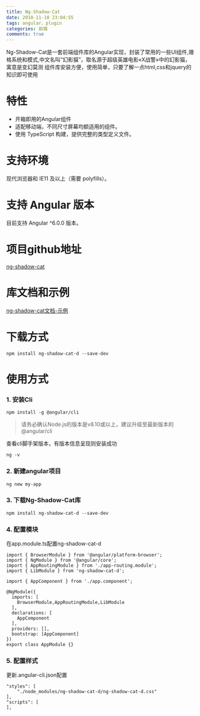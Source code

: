 ```yaml
---
title: Ng-Shadow-Cat
date: 2018-11-10 23:04:55
tags: angular，plugin
categories: 前端
comments: true
---
```


Ng-Shadow-Cat是一套前端组件库的Angular实现，封装了常用的一些UI组件,珊格系统和模式,中文名叫“幻影猫”，取名源于超级英雄电影«X战警»中的幻影猫，寓意是变幻莫测
组件库安装方便，使用简单，只要了解一点html,css和jquery的知识即可使用
<!--more-->

# 特性

- 开箱即用的Angular组件
- 适配移动端，不同尺寸屏幕均额适用的组件。
- 使用 TypeScript 构建，提供完整的类型定义文件。

# 支持环境

现代浏览器和 IE11 及以上（需要 polyfills）。

# 支持 Angular 版本

目前支持 Angular ^6.0.0 版本。

# 项目github地址

[ng-shadow-cat](https://github.com/blueskyawen/ng-shadow-cat)

# 库文档和示例

[ng-shadow-cat文档-示例](http://blueskyawen.com/ng-shadow-cat)

# 下载方式

    npm install ng-shadow-cat-d --save-dev

# 使用方式

### 1. 安装Cli

    npm install -g @angular/cli

> 请务必确认Node.js的版本是v8.10或以上，建议升级至最新版本的@angular/cli

查看cli脚手架版本，有版本信息呈现则安装成功

    ng -v

### 2. 新建angular项目

    ng new my-app

### 3. 下载Ng-Shadow-Cat库

    npm install ng-shadow-cat-d --save-dev

### 4. 配置模块
在app.module.ts配置ng-shadow-cat-d

    import { BrowserModule } from '@angular/platform-browser';
    import { NgModule } from '@angular/core';
    import { AppRoutingModule } from './app-routing.module';
    import { LibModule } from 'ng-shadow-cat-d';

    import { AppComponent } from './app.component';

    @NgModule({
      imports: [
        BrowserModule,AppRoutingModule,LibModule
      ],
      declarations: [
        AppComponent
      ],
      providers: [],
      bootstrap: [AppComponent]
    })
    export class AppModule {}

### 5. 配置样式

更新.angular-cli.json配置

    "styles": [
        "./node_modules/ng-shadow-cat-d/ng-shadow-cat-d.css"
    ],
    "scripts": [
    ],




